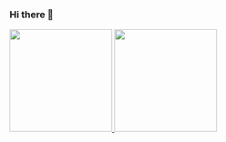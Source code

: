 ### Hi there 👋
<div>
<a href="https://github.com/RyanVictorDev">
<img height="180cm" src="https://github-readme-stats.vercel.app/api?username=RyanVictorDev&show_icons=true&theme=dracula&include_all_commits=true&count_private=true"/>
<img height="180cm" src="https://github-readme-stats.vercel.app/api/top-langs/?username=RyanVictorDev&lyout=compact&langs_count=16&theme=dracula"/>
</div>
